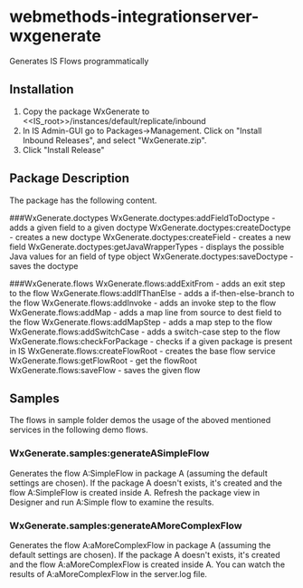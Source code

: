 # webmethods-integrationserver-wxgenerate
Generates IS Flows programmatically

## Installation
1) Copy the package WxGenerate to <<IS_root>>/instances/default/replicate/inbound
2) In IS Admin-GUI go to Packages->Management. Click on "Install Inbound Releases", and select "WxGenerate.zip".
3) Click "Install Release"

## Package Description
The package has the following content.

###WxGenerate.doctypes
WxGenerate.doctypes:addFieldToDoctype		- adds a given field to a given doctype
WxGenerate.doctypes:createDoctype			- creates a new doctype
WxGenerate.doctypes:createField				- creates a new field
WxGenerate.doctypes:getJavaWrapperTypes		- displays the possible Java values for an field of type object
WxGenerate.doctypes:saveDoctype				- saves the doctype

###WxGenerate.flows
WxGenerate.flows:addExitFrom				- adds an exit step to the flow
WxGenerate.flows:addIfThanElse				- adds a if-then-else-branch to the flow
WxGenerate.flows:addInvoke					- adds an invoke step to the flow
WxGenerate.flows:addMap						- adds a map line from source to dest field to the flow
WxGenerate.flows:addMapStep					- adds a map step to the flow
WxGenerate.flows:addSwitchCase				- adds a switch-case step to the flow
WxGenerate.flows:checkForPackage			- checks if a given package is present in IS
WxGenerate.flows:createFlowRoot				- creates the base flow service
WxGenerate.flows:getFlowRoot				- get the flowRoot
WxGenerate.flows:saveFlow					- saves the given flow

## Samples
The flows in sample folder demos the usage of the aboved mentioned services in the following demo flows.

### WxGenerate.samples:generateASimpleFlow
Generates the flow A:SimpleFlow in package A (assuming the default settings are chosen).
If the package A doesn't exists, it's created and the flow A:SimpleFlow is created inside A.
Refresh the package view in Designer and run A:Simple flow to examine the results.

### WxGenerate.samples:generateAMoreComplexFlow
Generates the flow A:aMoreComplexFlow in package A (assuming the default settings are chosen).
If the package A doesn't exists, it's created and the flow A:aMoreComplexFlow is created inside A.
You can watch the results of A:aMoreComplexFlow in the server.log file.

